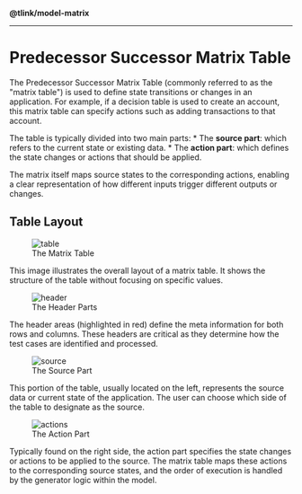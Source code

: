 **@tlink/model-matrix**

***

# Predecessor Successor Matrix Table

The Predecessor Successor Matrix Table (commonly referred to as the
"matrix table") is used to define state transitions or changes in an
application. For example, if a decision table is used to create an
account, this matrix table can specify actions such as adding
transactions to that account.

The table is typically divided into two main parts: \* The **source
part**: which refers to the current state or existing data. \* The
**action part**: which defines the state changes or actions that should
be applied.

The matrix itself maps source states to the corresponding actions,
enabling a clear representation of how different inputs trigger
different outputs or changes.

## Table Layout

<figure>
<img src="images/model-matrix/table.jpg" alt="table" />
<figcaption>The Matrix Table</figcaption>
</figure>

This image illustrates the overall layout of a matrix table. It shows
the structure of the table without focusing on specific values.

<figure>
<img src="images/model-matrix/header.jpg" alt="header" />
<figcaption>The Header Parts</figcaption>
</figure>

The header areas (highlighted in red) define the meta information for
both rows and columns. These headers are critical as they determine how
the test cases are identified and processed.

<figure>
<img src="images/model-matrix/source.jpg" alt="source" />
<figcaption>The Source Part</figcaption>
</figure>

This portion of the table, usually located on the left, represents the
source data or current state of the application. The user can choose
which side of the table to designate as the source.

<figure>
<img src="images/model-matrix/actions.jpg" alt="actions" />
<figcaption>The Action Part</figcaption>
</figure>

Typically found on the right side, the action part specifies the state
changes or actions to be applied to the source. The matrix table maps
these actions to the corresponding source states, and the order of
execution is handled by the generator logic within the model.

